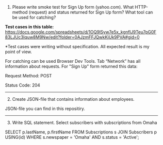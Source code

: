 1) Please write smoke test for Sign Up form (yahoo.com). What HTTP-method (request) and status returned for Sign Up form? What tool can be used for catching?

**Test cases in this table:** https://docs.google.com/spreadsheets/d/1OQ9lSyw7e5x_kgnfIJ9Teu7pG0F83LJUc3Iquw8M9Nw/edit?folder=0AJzmFFJQwkKjUk9PVA#gid=0

*Test cases were writing without specification. All expected result is my point of view.

For catching can be used Browser Dev Tools. Tab “Network” has all information about requests. For "Sign Up" form returned this data:

Request Method: POST

Status Code: 204
***
2) Create JSON-file that contains information about employees.

JSON-file you can find in this repositiry.
***
3) Write SQL statement. Select subscribers with subscriptions from Omaha

SELECT p.lastName, p.firstName FROM Subscriptions s JOIN Subscribers p USING(id) WHERE s.newspaper = 'Omaha' AND s.status = 'Active';
